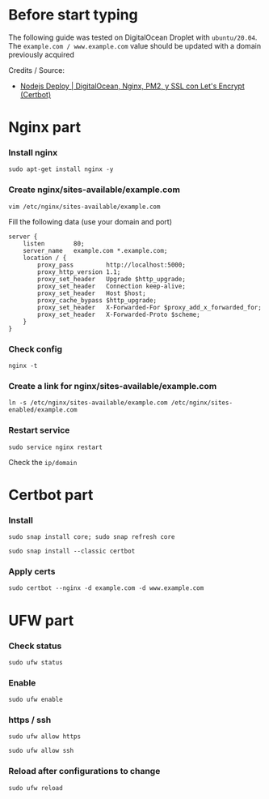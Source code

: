# Before start typing

The following guide was tested on DigitalOcean Droplet with `ubuntu/20.04`.
The `example.com / www.example.com` value should be updated  with a domain previously acquired

Credits / Source: 
- [Nodejs Deploy | DigitalOcean, Nginx, PM2, y SSL con Let's Encrypt (Certbot)](https://www.youtube.com/watch?v=6qR_EpxadMo)


# Nginx part 
### Install nginx
`sudo apt-get install nginx -y`

### Create nginx/sites-available/example.com

`vim /etc/nginx/sites-available/example.com`

Fill the following data (use your domain and port)

```
server {
    listen        80;
    server_name   example.com *.example.com;
    location / {
        proxy_pass         http://localhost:5000;
        proxy_http_version 1.1;
        proxy_set_header   Upgrade $http_upgrade;
        proxy_set_header   Connection keep-alive;
        proxy_set_header   Host $host;
        proxy_cache_bypass $http_upgrade;
        proxy_set_header   X-Forwarded-For $proxy_add_x_forwarded_for;
        proxy_set_header   X-Forwarded-Proto $scheme;
    }
}
```

### Check config
`nginx -t`

### Create a link for nginx/sites-available/example.com

`ln -s /etc/nginx/sites-available/example.com /etc/nginx/sites-enabled/example.com`

### Restart service

`sudo service nginx restart`

Check the `ip/domain`

# Certbot part

### Install

`sudo snap install core; sudo snap refresh core`

`sudo snap install --classic certbot`
### Apply certs

`sudo certbot --nginx -d example.com -d www.example.com`

# UFW part 

### Check status
`sudo ufw status`

### Enable
`sudo ufw enable`

### https / ssh
`sudo ufw allow https`

`sudo ufw allow ssh`

### Reload after configurations to change
`sudo ufw reload`
